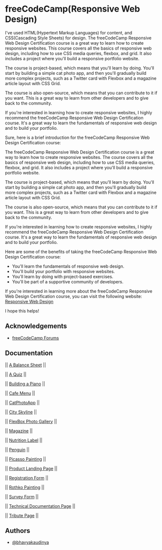 
# freeCodeCamp(Responsive Web Design)

I've used HTML(Hypertext Markup Languages) for content, and CSS(Cascading Style Sheets) for design.
The freeCodeCamp Responsive Web Design Certification course is a great way to learn how to create responsive websites. This course covers all the basics of responsive web design, including how to use CSS media queries, flexbox, and grid. It also includes a project where you'll build a responsive portfolio website.

The course is project-based, which means that you'll learn by doing. You'll start by building a simple cat photo app, and then you'll gradually build more complex projects, such as a Twitter card with Flexbox and a magazine article layout with CSS Grid.

The course is also open-source, which means that you can contribute to it if you want. This is a great way to learn from other developers and to give back to the community.

If you're interested in learning how to create responsive websites, I highly recommend the freeCodeCamp Responsive Web Design Certification course. It's a great way to learn the fundamentals of responsive web design and to build your portfolio.

Sure, here is a brief introduction for the freeCodeCamp Responsive Web Design Certification course:

The freeCodeCamp Responsive Web Design Certification course is a great way to learn how to create responsive websites. The course covers all the basics of responsive web design, including how to use CSS media queries, flexbox, and grid. It also includes a project where you'll build a responsive portfolio website.

The course is project-based, which means that you'll learn by doing. You'll start by building a simple cat photo app, and then you'll gradually build more complex projects, such as a Twitter card with Flexbox and a magazine article layout with CSS Grid.

The course is also open-source, which means that you can contribute to it if you want. This is a great way to learn from other developers and to give back to the community.

If you're interested in learning how to create responsive websites, I highly recommend the freeCodeCamp Responsive Web Design Certification course. It's a great way to learn the fundamentals of responsive web design and to build your portfolio.

Here are some of the benefits of taking the freeCodeCamp Responsive Web Design Certification course:

* You'll learn the fundamentals of responsive web design.
* You'll build your portfolio with responsive websites.
* You'll learn by doing with project-based exercises.
* You'll be part of a supportive community of developers.

If you're interested in learning more about the freeCodeCamp Responsive Web Design Certification course, you can visit the following website: <a href="https://www.freecodecamp.org/learn/responsive-web-design">Responsive Web Design</a>

I hope this helps!

## Acknowledgements

 - [freeCodeCamp Forums](https://forum.freecodecamp.org/)
  
## Documentation

|| [A Balance Sheet](https://github.com/bhavyakaudinya/freeCodeCamp/tree/master/A%20Balance%20Sheet) ||

|| [A Quiz](https://github.com/bhavyakaudinya/freeCodeCamp/tree/master/A%20Quiz) ||

|| [Building a Piano](https://github.com/bhavyakaudinya/freeCodeCamp/tree/master/Building%20a%20Piano) ||

|| [Cafe Menu](https://github.com/bhavyakaudinya/freeCodeCamp/tree/master/Cafe%20Menu) ||

|| [CatPhotoApp](https://github.com/bhavyakaudinya/freeCodeCamp/tree/master/CatPhotoApp) ||

|| [City Skyline](https://github.com/bhavyakaudinya/freeCodeCamp/tree/master/City%20Skyline) ||

|| [FlexBox Photo Gallery](https://github.com/bhavyakaudinya/freeCodeCamp/tree/master/FlexBox%20Photo%20Gallery) ||

|| [Magazine](https://github.com/bhavyakaudinya/freeCodeCamp/tree/master/Magazine) ||

|| [Nutrition Label](https://github.com/bhavyakaudinya/freeCodeCamp/tree/master/Nutrition%20Label) ||

|| [Penguin](https://github.com/bhavyakaudinya/freeCodeCamp/tree/master/Penguin) ||

|| [Picasso Painting](https://github.com/bhavyakaudinya/freeCodeCamp/tree/master/Picasso%20Painting) ||

|| [Product Landing Page](https://github.com/bhavyakaudinya/freeCodeCamp/tree/master/Product%20Landing%20Page) ||

|| [Registration Form](https://github.com/bhavyakaudinya/freeCodeCamp/tree/master/Registration%20Form) ||

|| [Rothko Painting](https://github.com/bhavyakaudinya/freeCodeCamp/tree/master/Rothko%20Painting) ||

|| [Survey Form](https://github.com/bhavyakaudinya/freeCodeCamp/tree/master/Survey%20Form) ||

|| [Technical Documentation Page](https://github.com/bhavyakaudinya/freeCodeCamp/tree/master/Technical%20Documentation%20Page) ||

|| [Tribute Page](https://github.com/bhavyakaudinya/freeCodeCamp/tree/master/Tribute%20Page) ||

## Authors

- [@bhavyakaudinya](https://www.github.com/bhavyakaudinya)


